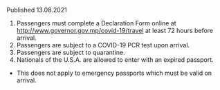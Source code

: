 Published 13.08.2021
1. Passengers must complete a Declaration Form online at <a href="http://www.governor.gov.mp/covid-19/travel">http://www.governor.gov.mp/covid-19/travel</a> at least 72 hours before arrival.
2. Passengers are subject to a COVID-19 PCR test upon arrival.
3. Passengers are subject to quarantine.
5. Nationals of the U.S.A. are allowed to enter with an expired passport.
- This does not apply to emergency passports which must be valid on arrival.

